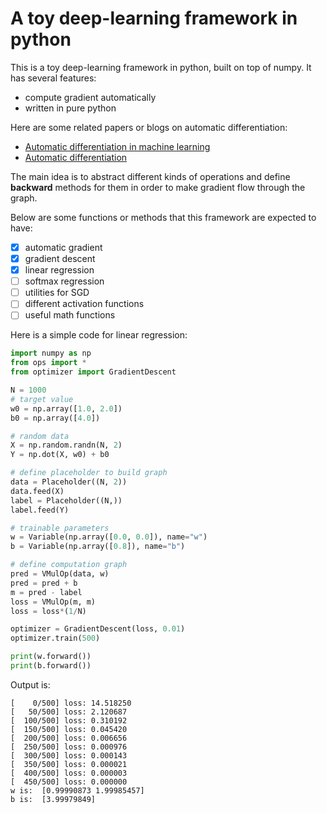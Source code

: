 # A toy deep-learning framework in python

This is a toy deep-learning framework in python, built on top 
of numpy. It has several features:

- compute gradient automatically
- written in pure python

Here are some related papers or blogs on automatic differentiation:

- [Automatic differentiation in machine learning](http://www.jmlr.org/papers/volume18/17-468/17-468.pdf)
- [Automatic differentiation](http://www.columbia.edu/~ahd2125/post/2015/12/5/)

The main idea is to abstract different kinds of operations and
define **backward** methods for them in order to make gradient
flow through the graph.

Below are some functions or methods that this framework are
expected to have:

- [x] automatic gradient
- [x] gradient descent
- [x] linear regression
- [ ] softmax regression
- [ ] utilities for SGD
- [ ] different activation functions
- [ ] useful math functions

Here is a simple code for linear regression:

```python
import numpy as np
from ops import *
from optimizer import GradientDescent

N = 1000
# target value
w0 = np.array([1.0, 2.0])
b0 = np.array([4.0])

# random data
X = np.random.randn(N, 2)
Y = np.dot(X, w0) + b0

# define placeholder to build graph
data = Placeholder((N, 2))
data.feed(X)
label = Placeholder((N,))
label.feed(Y)

# trainable parameters
w = Variable(np.array([0.0, 0.0]), name="w")
b = Variable(np.array([0.8]), name="b")

# define computation graph
pred = VMulOp(data, w)
pred = pred + b
m = pred - label
loss = VMulOp(m, m)
loss = loss*(1/N)

optimizer = GradientDescent(loss, 0.01)
optimizer.train(500)

print(w.forward())
print(b.forward())
```

Output is:

```
[    0/500] loss: 14.518250
[   50/500] loss: 2.120687
[  100/500] loss: 0.310192
[  150/500] loss: 0.045420
[  200/500] loss: 0.006656
[  250/500] loss: 0.000976
[  300/500] loss: 0.000143
[  350/500] loss: 0.000021
[  400/500] loss: 0.000003
[  450/500] loss: 0.000000
w is:  [0.99990873 1.99985457]
b is:  [3.99979849]
```